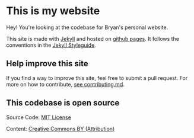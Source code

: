 # This is my website

Hey! You're looking at the codebase for Bryan's personal website.

This site is made with [Jekyll](https://jekyllrb.com) and hosted on [github pages](https://pages.github.com/). It follows the conventions in the [Jekyll Styleguide](http://ben.balter.com/jekyll-style-guide/).

## Help improve this site

If you find a way to improve this site, feel free to submit a pull request. For more on how to contribute, [see contributing.md](./contributing.md).

## This codebase is open source

Source Code: [MIT License](http://opensource.org/licenses/MIT)

Content: [Creative Commons BY (Attribution)](https://creativecommons.org/licenses/by/4.0/)
